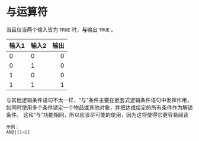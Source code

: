 # 与运算符

当且仅当两个输入皆为 `TRUE` 时，**与**输出 `TRUE` 。

| 输入1 | 输入2 | 输出 |
| --- | --- | --:|
| 0   | 0   |  0 |
| 0   | 1   |  0 |
| 1   | 0   |  0 |
| 1   | 1   |  1 |

与其他逻辑条件语句不太一样，“与”条件主要在嵌套式逻辑条件语句中发挥作用，如同时使用多个条件锁定一个物品或其他对象，并把达成给定的所有条件作为解锁条件。 这和“与”功能相同，所以应该尽可能的使用，因为这将使得它更容易阅读

    示例：
    AND|[]~[]